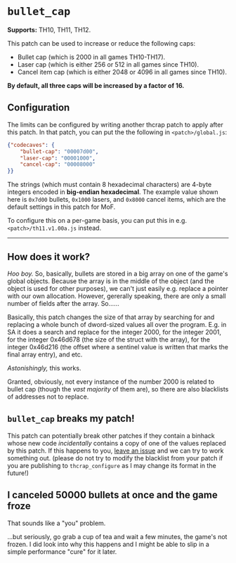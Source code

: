 # `bullet_cap`

**Supports:** TH10, TH11, TH12.

This patch can be used to increase or reduce the following caps:

* Bullet cap (which is 2000 in all games TH10-TH17).
* Laser cap (which is either 256 or 512 in all games since TH10).
* Cancel item cap (which is either 2048 or 4096 in all games since TH10).

**By default, all three caps will be increased by a factor of 16.**

## Configuration

The limits can be configured by writing another thcrap patch to apply after this patch.  In that patch, you can put the the following in `<patch>/global.js`:

```json
{"codecaves": {
    "bullet-cap": "00007d00",
    "laser-cap": "00001000",
    "cancel-cap": "00008000"
}}
```

The strings (which must contain 8 hexadecimal characters) are 4-byte integers encoded in **big-endian hexadecimal**.  The example value shown here is `0x7d00` bullets, `0x1000` lasers, and `0x8000` cancel items, which are the default settings in this patch for MoF.

To configure this on a per-game basis, you can put this in e.g. `<patch>/th11.v1.00a.js` instead.

---

## How does it work?

*Hoo boy.*  So, basically, bullets are stored in a big array on one of the game's global objects.  Because the array is in the middle of the object (and the object is used for other purposes), we can't just easily e.g. replace a pointer with our own allocation.  However, gererally speaking, there are only a small number of fields after the array. So......

Basically, this patch changes the size of that array by searching for and replacing a whole bunch of dword-sized values all over the program.  E.g. in SA it does a search and replace for the integer 2000, for the integer 2001, for the integer 0x46d678 (the size of the struct with the array), for the integer 0x46d216 (the offset where a sentinel value is written that marks the final array entry), and etc.

*Astonishingly,* this works.

Granted, obviously, not every instance of the number 2000 is related to bullet cap (though the *vast majority* of them are), so there are also blacklists of addresses not to replace.

## `bullet_cap` breaks my patch!

This patch can potentially break other patches if they contain a binhack whose new code *incidentally* contains a copy of one of the values replaced by this patch.  If this happens to you, [leave an issue](https://github.com/ExpHP/thcrap-patches/issues/new) and we can try to work something out.  (please do not try to modify the blacklist from your patch if you are publishing to `thcrap_configure` as I may change its format in the future!)

## I canceled 50000 bullets at once and the game froze

That sounds like a "you" problem.

...but seriously, go grab a cup of tea and wait a few minutes, the game's not frozen.  I did look into why this happens and I might be able to slip in a simple performance "cure" for it later.
